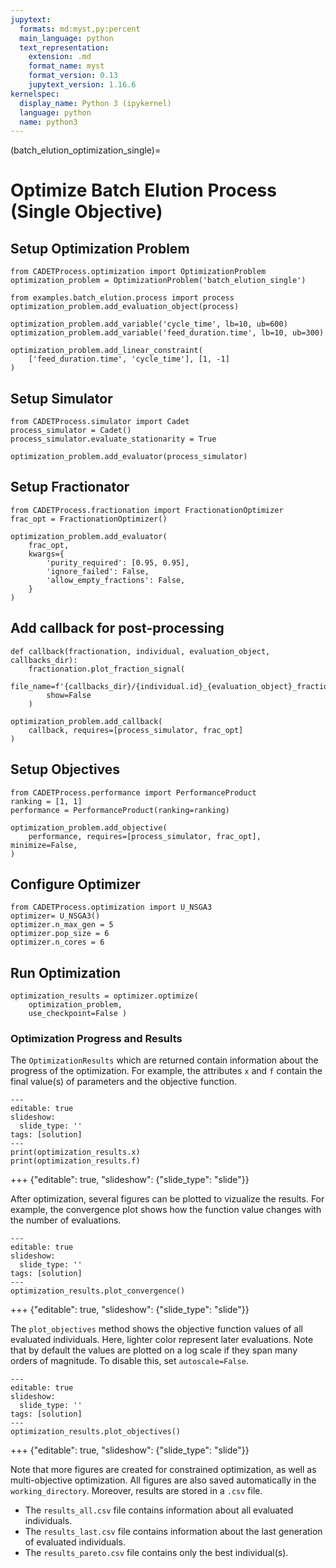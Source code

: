 ```yaml
---
jupytext:
  formats: md:myst,py:percent
  main_language: python
  text_representation:
    extension: .md
    format_name: myst
    format_version: 0.13
    jupytext_version: 1.16.6
kernelspec:
  display_name: Python 3 (ipykernel)
  language: python
  name: python3
---
```


(batch_elution_optimization_single)=
# Optimize Batch Elution Process (Single Objective)

## Setup Optimization Problem

```{code-cell}
from CADETProcess.optimization import OptimizationProblem
optimization_problem = OptimizationProblem('batch_elution_single')

from examples.batch_elution.process import process
optimization_problem.add_evaluation_object(process)

optimization_problem.add_variable('cycle_time', lb=10, ub=600)
optimization_problem.add_variable('feed_duration.time', lb=10, ub=300)

optimization_problem.add_linear_constraint(
    ['feed_duration.time', 'cycle_time'], [1, -1]
)
```

## Setup Simulator

```{code-cell}
from CADETProcess.simulator import Cadet
process_simulator = Cadet()
process_simulator.evaluate_stationarity = True

optimization_problem.add_evaluator(process_simulator)
```

## Setup Fractionator

```{code-cell}
from CADETProcess.fractionation import FractionationOptimizer
frac_opt = FractionationOptimizer()

optimization_problem.add_evaluator(
    frac_opt,
    kwargs={
        'purity_required': [0.95, 0.95],
        'ignore_failed': False,
        'allow_empty_fractions': False,
    }
)
```

## Add callback for post-processing

```{code-cell}
def callback(fractionation, individual, evaluation_object, callbacks_dir):
    fractionation.plot_fraction_signal(
        file_name=f'{callbacks_dir}/{individual.id}_{evaluation_object}_fractionation.png',
        show=False
    )

optimization_problem.add_callback(
    callback, requires=[process_simulator, frac_opt]
)
```

## Setup Objectives

```{code-cell}
from CADETProcess.performance import PerformanceProduct
ranking = [1, 1]
performance = PerformanceProduct(ranking=ranking)

optimization_problem.add_objective(
    performance, requires=[process_simulator, frac_opt], minimize=False,
)
```

## Configure Optimizer

```{code-cell}
from CADETProcess.optimization import U_NSGA3
optimizer= U_NSGA3()
optimizer.n_max_gen = 5
optimizer.pop_size = 6 
optimizer.n_cores = 6
```

## Run Optimization

```{code-cell}
optimization_results = optimizer.optimize(
    optimization_problem,
    use_checkpoint=False )
```

### Optimization Progress and Results

The `OptimizationResults` which are returned contain information about the progress of the optimization.
For example, the attributes `x` and `f` contain the final value(s) of parameters and the objective function.

```{code-cell}
---
editable: true
slideshow:
  slide_type: ''
tags: [solution]
---
print(optimization_results.x)
print(optimization_results.f)
```

+++ {"editable": true, "slideshow": {"slide_type": "slide"}}

After optimization, several figures can be plotted to vizualize the results.
For example, the convergence plot shows how the function value changes with the number of evaluations.

```{code-cell}
---
editable: true
slideshow:
  slide_type: ''
tags: [solution]
---
optimization_results.plot_convergence()
```

+++ {"editable": true, "slideshow": {"slide_type": "slide"}}

The `plot_objectives` method shows the objective function values of all evaluated individuals.
Here, lighter color represent later evaluations.
Note that by default the values are plotted on a log scale if they span many orders of magnitude.
To disable this, set `autoscale=False`.

```{code-cell}
---
editable: true
slideshow:
  slide_type: ''
tags: [solution]
---
optimization_results.plot_objectives()
```

+++ {"editable": true, "slideshow": {"slide_type": "slide"}}

Note that more figures are created for constrained optimization, as well as multi-objective optimization.
All figures are also saved automatically in the `working_directory`.
Moreover, results are stored in a `.csv` file.
- The `results_all.csv` file contains information about all evaluated individuals.
- The `results_last.csv` file contains information about the last generation of evaluated individuals.
- The `results_pareto.csv` file contains only the best individual(s).
